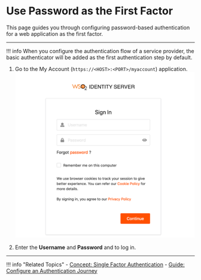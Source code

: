 # Use Password as the First Factor


This page guides you through configuring password-based authentication for a web application as the first factor.

----

!!! info
    When you configure the authentication flow of a service provider, the basic authenticator will be added as the first authentication step by default.

1. Go to the My Account (`https://<HOST>:<PORT>/myaccount`) application.
![myaccount-login]( ../../assets/img/fragments/myaccount-login.png)

2. Enter the **Username** and **Password** and to log in.

----

!!! info "Related Topics"
    - [Concept: Single Factor Authentication](../../../references/concepts/authentication/intro-authentication#single-factor-authentication)
    - [Guide: Configure an Authentication Journey](../configure-authentication-journey)
    <!--- - [Demo: Multi-Factor Authentication](../../../quickstarts/mfa-sample) -->
 